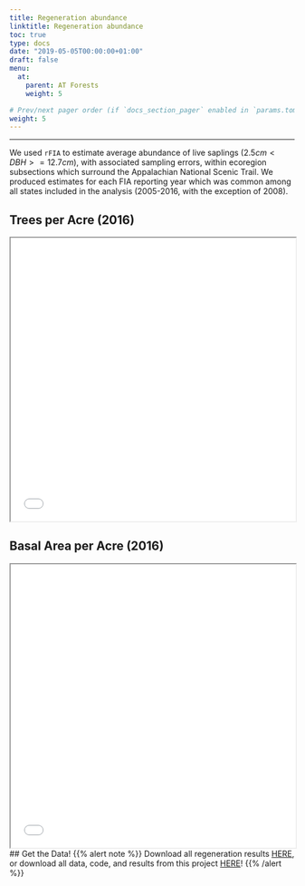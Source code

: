 ```yaml
---
title: Regeneration abundance
linktitle: Regeneration abundance
toc: true
type: docs
date: "2019-05-05T00:00:00+01:00"
draft: false
menu:
  at:
    parent: AT Forests
    weight: 5

# Prev/next pager order (if `docs_section_pager` enabled in `params.toml`)
weight: 5
---
```


___
We used `rFIA` to estimate average abundance of live saplings ($2.5 cm < DBH >= 12.7 cm$), with associated sampling errors, within ecoregion subsections which surround the Appalachian National Scenic Trail. We produced estimates for each FIA reporting year which was common among all states included in the analysis (2005-2016, with the exception of 2008).

## Trees per Acre (2016)
<iframe seamless src="/img/regen_TPA.html" width="100%" height="500"></iframe>


## Basal Area per Acre (2016)
<iframe seamless src="/img/regen_BAA.html" width="100%" height="500"></iframe>

<br> 
## Get the Data!  
{{% alert note %}}
Download all regeneration results <a href="/files/regen.zip" target="_blank">HERE</a>, or download all data, code, and results from this project <a href="/files/AT_Summary.zip" target="_blank">HERE</a>!
{{% /alert %}}